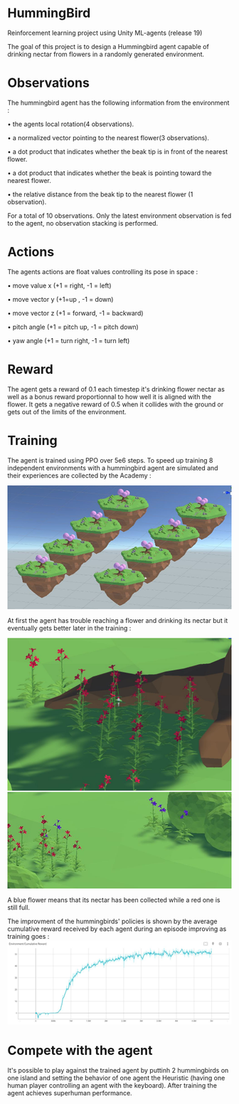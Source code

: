 # HummingBird
Reinforcement learning project using Unity ML-agents (release 19)

The goal of this project is to design a Hummingbird agent capable of drinking nectar from flowers in a randomly generated environment.

# Observations

The hummingbird agent has the following information from the environment :


• the agents local rotation(4 observations).

• a normalized vector pointing to the nearest flower(3 observations).

• a dot product that indicates whether the beak tip is in front of the nearest flower.

• a dot product that indicates whether the beak is pointing toward the nearest flower.

• the relative distance from the beak tip to the nearest flower (1 observation).


For a total of 10 observations. Only the latest environment observation is fed to the agent, no observation stacking is performed.

# Actions
The agents actions are float values controlling its pose in space :


• move value x (+1 = right, -1 = left)

• move vector y (+1=up , -1 = down)

• move vector z (+1 = forward, -1 = backward)

• pitch angle (+1 = pitch up, -1 = pitch down)

• yaw angle (+1 = turn right, -1 = turn left)

# Reward

The agent gets a reward of 0.1 each timestep it's drinking flower nectar as well as a bonus reward proportionnal to how well it is aligned with the flower. It gets a negative reward of 0.5 when it collides with the ground or gets out of the limits of the environment.

# Training

The agent is trained using PPO over 5e6 steps. To speed up training 8 independent environments with a hummingbird agent are simulated and their experiences are collected by the Academy :

![training setup](images/training_env_setup.JPG)

At first the agent has trouble reaching a flower and drinking its nectar but it eventually gets better later in the training : 

![clueless agent](images/troubled_agent.JPG)
![better agent](images/agent_getting_better.JPG)

A blue flower means that its nectar has been collected while a red one is still full.

The improvment of the hummingbirds' policies is shown by the average cumulative reward received by each agent during an episode improving as training goes :
![better agent](images/cumulative_reward.JPG)

# Compete with the agent

It's possible to play against the trained agent by puttinh 2 hummingbirds on one island and setting the behavior of one agent the Heuristic (having one human player controlling an agent with the keyboard). After training the agent achieves superhuman performance.

